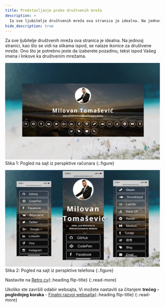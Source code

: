 ```yaml
---
title: Predstavljanje preko društvenih mreža
description: >
  Ia sve ljubitelje društvenih mreža ova stranica je idealna. Na jednosj stranici, kao što se vidi na slikama ispod, se nalaze ikonice za društvene mreže... tekst Milovan Tomašević...
hide_description: true
---
```


Za sve ljubitelje društvenih mreža ova stranica je idealna. Na jednosj stranici, kao što se vidi na slikama ispod, se nalaze ikonice za društvene mreže. Ono što je potrebno jeste da izaberete pozadinu, tekst ispod Vašeg imena i linkove ka društvenim mrežama. 

![](/assets/img/sites/demo11/screenshot-from-mac.jpg)
Slika 1: Pogled na sajt iz perspktive računara
{:.figure}

![](/assets/img/sites/demo11/screenshot-from-iphone.jpg)
Slika 2: Pogled na sajt iz perspktive telefona
{:.figure}

Nastavite na [Retro cv]{:.heading.flip-title}
{:.read-more}

Ukoliko ste završili odabir websajta, Vi možete nastaviti sa čitanjem **trećeg - poglednjeg koraka** - [Finalni razvoj websajta]{:.heading.flip-title}
{:.read-more}

[demo11]: https://www.demo.milovantomasevic.rs/demo11
[Retro cv]: retro-cv.md
[kompletnu listu demo websajtova]: https://www.demo.milovantomasevic.rs/
[Finalni razvoj websajta]: ../finalni-razvoj-websajta.md